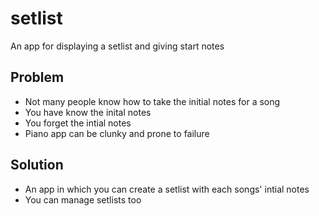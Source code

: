 # setlist

An app for displaying a setlist and giving start notes

## Problem

- Not many people know how to take the initial notes for a song
- You have know the inital notes
- You forget the intial notes
- Piano app can be clunky and prone to failure

## Solution

- An app in which you can create a setlist with each songs' intial notes
- You can manage setlists too
